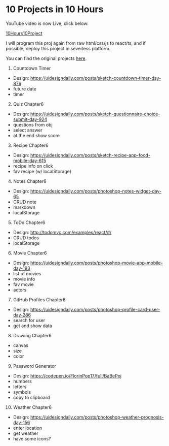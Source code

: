 # 10 Projects in 10 Hours

YouTube video is now Live, click below:

[10Hours10Project](https://www.youtube.com/watch?v=dtKciwk_si4)

I will program this proj again from raw html/css/js to react/ts, and if possible, deploy this project in severless platform.

You can find the original projects [here](https://10projects10hours.netlify.app/).

1. Countdown Timer

- Design: https://uidesigndaily.com/posts/sketch-countdown-timer-day-876
- future date
- timer

2. Quiz Chapter6

- Design: https://uidesigndaily.com/posts/sketch-questionnaire-choice-submit-day-924
- questions from obj
- select answer
- at the end show score

3. Recipe Chapter6

- Design: https://uidesigndaily.com/posts/sketch-recipe-app-food-mobile-day-615
- recipe info on click
- fav recipe (w/ localStorage)

4. Notes Chapter6

- Design: https://uidesigndaily.com/posts/photoshop-notes-widget-day-65
- CRUD note
- markdown
- localStorage

5. ToDo Chapter6

- Design: http://todomvc.com/examples/react/#/
- CRUD todos
- localStorage

6. Movie Chapter6

- Design: https://uidesigndaily.com/posts/photoshop-movie-app-mobile-day-193
- list of movies
- movie info
- fav movie
- actors

7. GitHub Profiles Chapter6

- Design: https://uidesigndaily.com/posts/photoshop-profile-card-user-day-286
- search for user
- get and show data

8. Drawing Chapter6

- canvas
- size
- color

9. Password Generator

- Design: https://codepen.io/FlorinPop17/full/BaBePej
- numbers
- letters
- symbols
- copy to clipboard

10. Weather Chapter6

- Design: https://uidesigndaily.com/posts/photoshop-weather-prognosis-day-156
- enter location
- get weather
- have some icons?
